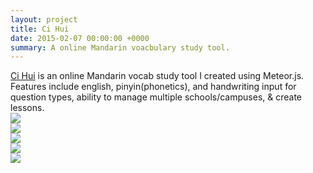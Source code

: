 ```yaml
---
layout: project
title: Ci Hui
date: 2015-02-07 00:00:00 +0000
summary: A online Mandarin voacbulary study tool.
---
```


[Ci Hui](http://cihui.io) is an online Mandarin vocab study tool I created using Meteor.js. Features include english, pinyin(phonetics), and handwriting input for question types, ability to manage multiple schools/campuses, & create lessons.<br />
<img src="http://storage.googleapis.com/camel-blog/screenHomepage.png" /><br />
<img src="http://storage.googleapis.com/camel-blog/Screen1.png" /><br />
<img src="http://storage.googleapis.com/camel-blog/Screen2.png" /><br />
<img src="http://storage.googleapis.com/camel-blog/Screen3.png" /><br />
<img src="http://storage.googleapis.com/camel-blog/Screen5.png" />
